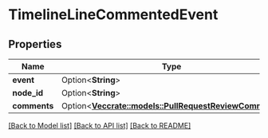 # TimelineLineCommentedEvent

## Properties

Name | Type | Description | Notes
------------ | ------------- | ------------- | -------------
**event** | Option<**String**> |  | [optional]
**node_id** | Option<**String**> |  | [optional]
**comments** | Option<[**Vec<crate::models::PullRequestReviewComment>**](pull-request-review-comment.md)> |  | [optional]

[[Back to Model list]](../README.md#documentation-for-models) [[Back to API list]](../README.md#documentation-for-api-endpoints) [[Back to README]](../README.md)


